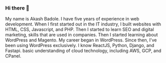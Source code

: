 ### Hi there 👋

<!--
**akashbadole/akashbadole** is a ✨ _special_ ✨ repository because its `README.md` (this file) appears on your GitHub profile.

Here are some ideas to get you started:

- 🔭 I’m currently working on ...
- 🌱 I’m currently learning ...
- 👯 I’m looking to collaborate on ...
- 🤔 I’m looking for help with ...
- 💬 Ask me about ...
- 📫 How to reach me: ...
- 😄 Pronouns: ...
- ⚡ Fun fact: ...
-->
<p>My name is Akash Badole. I have five years of experience in web development. When I first started out in the IT industry, I built websites with HTML, CSS, Javascript, and PHP. Then I started to learn SEO and digital marketing, skills that are used in companies. Then I started learning about WordPress and Magento. My career began in WordPress. Since then, I've been using WordPress exclusively. I know ReactJS, Python, Django, and Fastapi. basic understanding of cloud technology, including AWS, GCP, and CPanel.</p>



